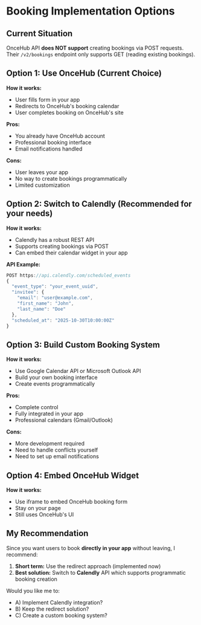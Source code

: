 # Booking Implementation Options

## Current Situation

OnceHub API **does NOT support** creating bookings via POST requests. Their `/v2/bookings` endpoint only supports GET (reading existing bookings).

## Option 1: Use OnceHub (Current Choice)

**How it works:**

- User fills form in your app
- Redirects to OnceHub's booking calendar
- User completes booking on OnceHub's site

**Pros:**

- You already have OnceHub account
- Professional booking interface
- Email notifications handled

**Cons:**

- User leaves your app
- No way to create bookings programmatically
- Limited customization

## Option 2: Switch to Calendly (Recommended for your needs)

**How it works:**

- Calendly has a robust REST API
- Supports creating bookings via POST
- Can embed their calendar widget in your app

**API Example:**

```javascript
POST https://api.calendly.com/scheduled_events
{
  "event_type": "your_event_uuid",
  "invitee": {
    "email": "user@example.com",
    "first_name": "John",
    "last_name": "Doe"
  },
  "scheduled_at": "2025-10-30T10:00:00Z"
}
```

## Option 3: Build Custom Booking System

**How it works:**

- Use Google Calendar API or Microsoft Outlook API
- Build your own booking interface
- Create events programmatically

**Pros:**

- Complete control
- Fully integrated in your app
- Professional calendars (Gmail/Outlook)

**Cons:**

- More development required
- Need to handle conflicts yourself
- Need to set up email notifications

## Option 4: Embed OnceHub Widget

**How it works:**

- Use iframe to embed OnceHub booking form
- Stay on your page
- Still uses OnceHub's UI

## My Recommendation

Since you want users to book **directly in your app** without leaving, I recommend:

1. **Short term:** Use the redirect approach (implemented now)
2. **Best solution:** Switch to **Calendly** API which supports programmatic booking creation

Would you like me to:

- A) Implement Calendly integration?
- B) Keep the redirect solution?
- C) Create a custom booking system?
